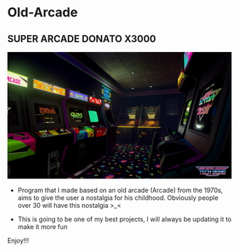 # Old-Arcade
## SUPER ARCADE DONATO X3000


![](Images/78309.jpg)


- Program that I made based on an old arcade (Arcade) from the 1970s, aims to give the user a nostalgia for his childhood. Obviously people over 30 will have this nostalgia >_<


- This is going to be one of my best projects, I will always be updating it to make it more fun

Enjoy!!!
